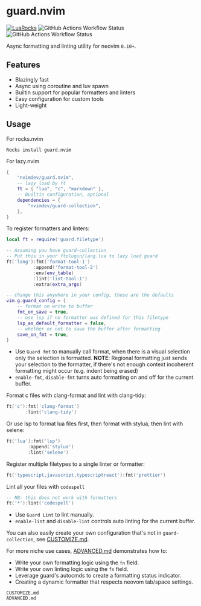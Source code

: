 # guard.nvim

[![LuaRocks](https://img.shields.io/luarocks/v/xiaoshihou514/guard.nvim?logo=lua&color=green)](https://luarocks.org/modules/xiaoshihou514/guard.nvim)
![GitHub Actions Workflow Status](https://img.shields.io/github/actions/workflow/status/nvimdev/guard.nvim/test.yml?label=tests)
![GitHub Actions Workflow Status](https://img.shields.io/github/actions/workflow/status/nvimdev/guard.nvim/ci.yml?label=lint)

Async formatting and linting utility for neovim `0.10+`.

## Features

- Blazingly fast
- Async using coroutine and luv spawn
- Builtin support for popular formatters and linters
- Easy configuration for custom tools
- Light-weight

## Usage

For rocks.nvim

```vim
Rocks install guard.nvim
```

For lazy.nvim

```lua
{
    "nvimdev/guard.nvim",
    -- lazy load by ft
    ft = { "lua", "c", "markdown" },
    -- Builtin configuration, optional
    dependencies = {
        "nvimdev/guard-collection",
    },
}
```

To register formatters and linters:

```lua
local ft = require('guard.filetype')

-- Assuming you have guard-collection
-- Put this in your ftplugin/lang.lua to lazy load guard
ft('lang'):fmt('format-tool-1')
          :append('format-tool-2')
          :env(env_table)
          :lint('lint-tool-1')
          :extra(extra_args)

-- change this anywhere in your config, these are the defaults
vim.g.guard_config = {
    -- format on write to buffer
    fmt_on_save = true,
    -- use lsp if no formatter was defined for this filetype
    lsp_as_default_formatter = false,
    -- whether or not to save the buffer after formatting
    save_on_fmt = true,
}
```

- Use `Guard fmt` to manually call format, when there is a visual selection only the selection is formatted. **NOTE**: Regional formatting just sends your selection to the formatter, if there's not enough context incoherent formatting might occur (e.g. indent being erased)
- `enable-fmt`, `disable-fmt` turns auto formatting on and off for the current buffer.

Format c files with clang-format and lint with clang-tidy:

```lua
ft('c'):fmt('clang-format')
       :lint('clang-tidy')
```

Or use lsp to format lua files first, then format with stylua, then lint with selene:

```lua
ft('lua'):fmt('lsp')
        :append('stylua')
        :lint('selene')
```

Register multiple filetypes to a single linter or formatter:

```lua
ft('typescript,javascript,typescriptreact'):fmt('prettier')
```

Lint all your files with `codespell`

```lua
-- NB: this does not work with formatters
ft('*'):lint('codespell')
```

- Use `Guard Lint` to lint manually.
- `enable-lint` and `disable-lint` controls auto linting for the current buffer.

You can also easily create your own configuration that's not in `guard-collection`, see [CUSTOMIZE.md](./CUSTOMIZE.md).

For more niche use cases, [ADVANCED.md](./ADVANCED.md) demonstrates how to:

- Write your own formatting logic using the `fn` field.
- Write your own linting logic using the `fn` field.
- Leverage guard's autocmds to create a formatting status indicator.
- Creating a dynamic formatter that respects neovom tab/space settings.

```{.include}
CUSTOMIZE.md
ADVANCED.md
```
